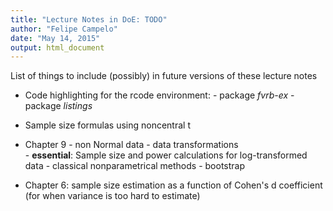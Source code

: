 ```yaml
---
title: "Lecture Notes in DoE: TODO"
author: "Felipe Campelo"
date: "May 14, 2015"
output: html_document
---
```


List of things to include (possibly) in future versions of these lecture notes

- Code highlighting for the rcode environment:
      - package _fvrb-ex_
      - package _listings_
      
- Sample size formulas using noncentral t

- Chapter 9 - non Normal data
      - data transformations  
            - **essential**: Sample size and power calculations for log-transformed data
      - classical nonparametrical methods
      - bootstrap

- Chapter 6: sample size estimation as a function of Cohen's d coefficient (for when variance is too hard to estimate)
